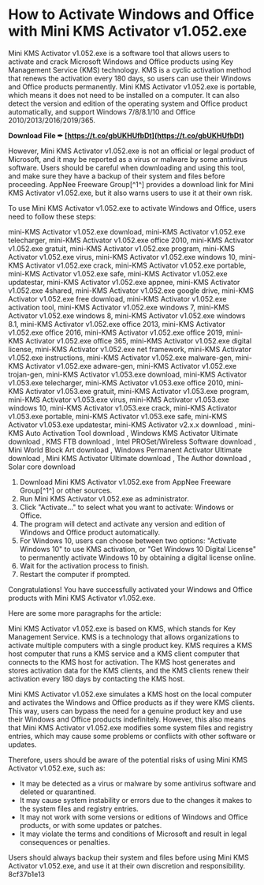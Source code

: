 
 
# How to Activate Windows and Office with Mini KMS Activator v1.052.exe
 
Mini KMS Activator v1.052.exe is a software tool that allows users to activate and crack Microsoft Windows and Office products using Key Management Service (KMS) technology. KMS is a cyclic activation method that renews the activation every 180 days, so users can use their Windows and Office products permanently. Mini KMS Activator v1.052.exe is portable, which means it does not need to be installed on a computer. It can also detect the version and edition of the operating system and Office product automatically, and support Windows 7/8/8.1/10 and Office 2010/2013/2016/2019/365.
 
**Download File ✒ [https://t.co/gbUKHUfbDt](https://t.co/gbUKHUfbDt)**


 
However, Mini KMS Activator v1.052.exe is not an official or legal product of Microsoft, and it may be reported as a virus or malware by some antivirus software. Users should be careful when downloading and using this tool, and make sure they have a backup of their system and files before proceeding. AppNee Freeware Group[^1^] provides a download link for Mini KMS Activator v1.052.exe, but it also warns users to use it at their own risk.
 
To use Mini KMS Activator v1.052.exe to activate Windows and Office, users need to follow these steps:
 
mini-KMS Activator v1.052.exe download,  mini-KMS Activator v1.052.exe telecharger,  mini-KMS Activator v1.052.exe office 2010,  mini-KMS Activator v1.052.exe gratuit,  mini-KMS Activator v1.052.exe program,  mini-KMS Activator v1.052.exe virus,  mini-KMS Activator v1.052.exe windows 10,  mini-KMS Activator v1.052.exe crack,  mini-KMS Activator v1.052.exe portable,  mini-KMS Activator v1.052.exe safe,  mini-KMS Activator v1.052.exe updatestar,  mini-KMS Activator v1.052.exe appnee,  mini-KMS Activator v1.052.exe 4shared,  mini-KMS Activator v1.052.exe google drive,  mini-KMS Activator v1.052.exe free download,  mini-KMS Activator v1.052.exe activation tool,  mini-KMS Activator v1.052.exe windows 7,  mini-KMS Activator v1.052.exe windows 8,  mini-KMS Activator v1.052.exe windows 8.1,  mini-KMS Activator v1.052.exe office 2013,  mini-KMS Activator v1.052.exe office 2016,  mini-KMS Activator v1.052.exe office 2019,  mini-KMS Activator v1.052.exe office 365,  mini-KMS Activator v1.052.exe digital license,  mini-KMS Activator v1.052.exe net framework,  mini-KMS Activator v1.052.exe instructions,  mini-KMS Activator v1.052.exe malware-gen,  mini-KMS Activator v1.052.exe adware-gen,  mini-KMS Activator v1.052.exe trojan-gen,  mini-KMS Activator v1.053.exe download,  mini-KMS Activator v1.053.exe telecharger,  mini-KMS Activator v1.053.exe office 2010,  mini-KMS Activator v1.053.exe gratuit,  mini-KMS Activator v1.053.exe program,  mini-KMS Activator v1.053.exe virus,  mini-KMS Activator v1.053.exe windows 10,  mini-KMS Activator v1.053.exe crack,  mini-KMS Activator v1.053.exe portable,  mini-KMS Activator v1.053.exe safe,  mini-KMS Activator v1.053.exe updatestar,  mini-KMS Activator v2.x.x download ,  mini-KMS Auto Activation Tool download ,  Windows KMS Activator Ultimate download ,  KMS FTB download ,  Intel PROSet/Wireless Software download ,  Mini World Block Art download ,  Windows Permanent Activator Ultimate download ,  Mini KMS Activator Ultimate download ,  The Author download ,  Solar core download
 
1. Download Mini KMS Activator v1.052.exe from AppNee Freeware Group[^1^] or other sources.
2. Run Mini KMS Activator v1.052.exe as administrator.
3. Click "Activate..." to select what you want to activate: Windows or Office.
4. The program will detect and activate any version and edition of Windows and Office product automatically.
5. For Windows 10, users can choose between two options: "Activate Windows 10" to use KMS activation, or "Get Windows 10 Digital License" to permanently activate Windows 10 by obtaining a digital license online.
6. Wait for the activation process to finish.
7. Restart the computer if prompted.

Congratulations! You have successfully activated your Windows and Office products with Mini KMS Activator v1.052.exe.

Here are some more paragraphs for the article:
 
Mini KMS Activator v1.052.exe is based on KMS, which stands for Key Management Service. KMS is a technology that allows organizations to activate multiple computers with a single product key. KMS requires a KMS host computer that runs a KMS service and a KMS client computer that connects to the KMS host for activation. The KMS host generates and stores activation data for the KMS clients, and the KMS clients renew their activation every 180 days by contacting the KMS host.
 
Mini KMS Activator v1.052.exe simulates a KMS host on the local computer and activates the Windows and Office products as if they were KMS clients. This way, users can bypass the need for a genuine product key and use their Windows and Office products indefinitely. However, this also means that Mini KMS Activator v1.052.exe modifies some system files and registry entries, which may cause some problems or conflicts with other software or updates.
 
Therefore, users should be aware of the potential risks of using Mini KMS Activator v1.052.exe, such as:

- It may be detected as a virus or malware by some antivirus software and deleted or quarantined.
- It may cause system instability or errors due to the changes it makes to the system files and registry entries.
- It may not work with some versions or editions of Windows and Office products, or with some updates or patches.
- It may violate the terms and conditions of Microsoft and result in legal consequences or penalties.

Users should always backup their system and files before using Mini KMS Activator v1.052.exe, and use it at their own discretion and responsibility.
 8cf37b1e13
 
